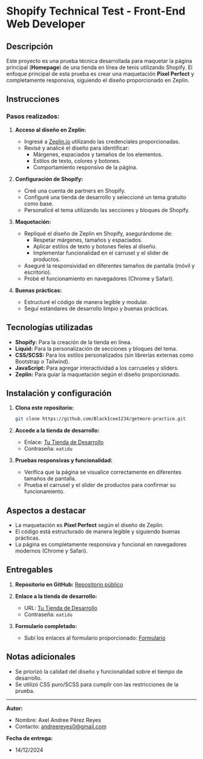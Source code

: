 # Shopify Technical Test - Front-End Web Developer

## Descripción
Este proyecto es una prueba técnica desarrollada para maquetar la página principal (**Homepage**) de una tienda en línea de tenis utilizando Shopify. El enfoque principal de esta prueba es crear una maquetación **Pixel Perfect** y completamente responsiva, siguiendo el diseño proporcionado en Zeplin.

## Instrucciones

### Pasos realizados:
1. **Acceso al diseño en Zeplin:**
   - Ingresé a [Zeplin.io](https://zeplin.io) utilizando las credenciales proporcionadas.
   - Revisé y analicé el diseño para identificar:
     - Márgenes, espaciados y tamaños de los elementos.
     - Estilos de texto, colores y botones.
     - Comportamiento responsivo de la página.

2. **Configuración de Shopify:**
   - Creé una cuenta de partners en Shopify.
   - Configuré una tienda de desarrollo y seleccioné un tema gratuito como base.
   - Personalicé el tema utilizando las secciones y bloques de Shopify.

3. **Maquetación:**
   - Repliqué el diseño de Zeplin en Shopify, asegurándome de:
     - Respetar márgenes, tamaños y espaciados.
     - Aplicar estilos de texto y botones fieles al diseño.
     - Implementar funcionalidad en el carrusel y el slider de productos.
   - Aseguré la responsividad en diferentes tamaños de pantalla (móvil y escritorio).
   - Probé el funcionamiento en navegadores (Chrome y Safari).

4. **Buenas prácticas:**
   - Estructuré el código de manera legible y modular.
   - Seguí estándares de desarrollo limpio y buenas prácticas.

## Tecnologías utilizadas

- **Shopify:** Para la creación de la tienda en línea.
- **Liquid:** Para la personalización de secciones y bloques del tema.
- **CSS/SCSS:** Para los estilos personalizados (sin librerías externas como Bootstrap o Tailwind).
- **JavaScript:** Para agregar interactividad a los carruseles y sliders.
- **Zeplin:** Para guiar la maquetación según el diseño proporcionado.

## Instalación y configuración

1. **Clona este repositorio:**
   ```bash
   git clone https://github.com/BlackIcee1234/getmore-practice.git
   ```

2. **Accede a la tienda de desarrollo:**
   - Enlace: [Tu Tienda de Desarrollo](https://tienda-en-linea-de-tennis-getmore-axel.myshopify.com)
   - Contraseña: `eatidu`

3. **Pruebas responsivas y funcionalidad:**
   - Verifica que la página se visualice correctamente en diferentes tamaños de pantalla.
   - Prueba el carrusel y el slider de productos para confirmar su funcionamiento.

## Aspectos a destacar

- La maquetación es **Pixel Perfect** según el diseño de Zeplin.
- El código está estructurado de manera legible y siguiendo buenas prácticas.
- La página es completamente responsiva y funcional en navegadores modernos (Chrome y Safari).

## Entregables

1. **Repositorio en GitHub:**
   [Repositorio público](https://github.com/BlackIcee1234/getmore-practice)

2. **Enlace a la tienda de desarrollo:**
   - URL: [Tu Tienda de Desarrollo](https://tienda-en-linea-de-tennis-getmore-axel.myshopify.com)
   - Contraseña: `eatidu`

3. **Formulario completado:**
   - Subí los enlaces al formulario proporcionado: [Formulario](https://forms.gle/XRpuSGWTQWjD6tXPA)

## Notas adicionales

- Se priorizó la calidad del diseño y funcionalidad sobre el tiempo de desarrollo.
- Se utilizó CSS puro/SCSS para cumplir con las restricciones de la prueba.

---

**Autor:**  
- Nombre: Axel Andree Pérez Reyes
- Contacto: andreereyes0@gmail.com

**Fecha de entrega:**  
- 14/12/2024
